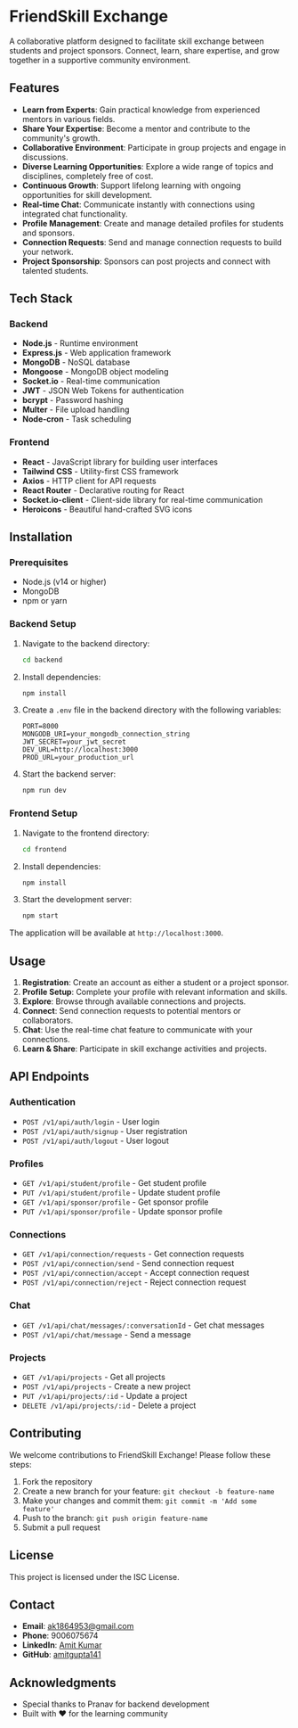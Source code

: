 # FriendSkill Exchange

A collaborative platform designed to facilitate skill exchange between students and project sponsors. Connect, learn, share expertise, and grow together in a supportive community environment.

## Features

- **Learn from Experts**: Gain practical knowledge from experienced mentors in various fields.
- **Share Your Expertise**: Become a mentor and contribute to the community's growth.
- **Collaborative Environment**: Participate in group projects and engage in discussions.
- **Diverse Learning Opportunities**: Explore a wide range of topics and disciplines, completely free of cost.
- **Continuous Growth**: Support lifelong learning with ongoing opportunities for skill development.
- **Real-time Chat**: Communicate instantly with connections using integrated chat functionality.
- **Profile Management**: Create and manage detailed profiles for students and sponsors.
- **Connection Requests**: Send and manage connection requests to build your network.
- **Project Sponsorship**: Sponsors can post projects and connect with talented students.

## Tech Stack

### Backend
- **Node.js** - Runtime environment
- **Express.js** - Web application framework
- **MongoDB** - NoSQL database
- **Mongoose** - MongoDB object modeling
- **Socket.io** - Real-time communication
- **JWT** - JSON Web Tokens for authentication
- **bcrypt** - Password hashing
- **Multer** - File upload handling
- **Node-cron** - Task scheduling

### Frontend
- **React** - JavaScript library for building user interfaces
- **Tailwind CSS** - Utility-first CSS framework
- **Axios** - HTTP client for API requests
- **React Router** - Declarative routing for React
- **Socket.io-client** - Client-side library for real-time communication
- **Heroicons** - Beautiful hand-crafted SVG icons

## Installation

### Prerequisites
- Node.js (v14 or higher)
- MongoDB
- npm or yarn

### Backend Setup
1. Navigate to the backend directory:
   ```bash
   cd backend
   ```

2. Install dependencies:
   ```bash
   npm install
   ```

3. Create a `.env` file in the backend directory with the following variables:
   ```
   PORT=8000
   MONGODB_URI=your_mongodb_connection_string
   JWT_SECRET=your_jwt_secret
   DEV_URL=http://localhost:3000
   PROD_URL=your_production_url
   ```

4. Start the backend server:
   ```bash
   npm run dev
   ```

### Frontend Setup
1. Navigate to the frontend directory:
   ```bash
   cd frontend
   ```

2. Install dependencies:
   ```bash
   npm install
   ```

3. Start the development server:
   ```bash
   npm start
   ```

The application will be available at `http://localhost:3000`.

## Usage

1. **Registration**: Create an account as either a student or a project sponsor.
2. **Profile Setup**: Complete your profile with relevant information and skills.
3. **Explore**: Browse through available connections and projects.
4. **Connect**: Send connection requests to potential mentors or collaborators.
5. **Chat**: Use the real-time chat feature to communicate with your connections.
6. **Learn & Share**: Participate in skill exchange activities and projects.

## API Endpoints

### Authentication
- `POST /v1/api/auth/login` - User login
- `POST /v1/api/auth/signup` - User registration
- `POST /v1/api/auth/logout` - User logout

### Profiles
- `GET /v1/api/student/profile` - Get student profile
- `PUT /v1/api/student/profile` - Update student profile
- `GET /v1/api/sponsor/profile` - Get sponsor profile
- `PUT /v1/api/sponsor/profile` - Update sponsor profile

### Connections
- `GET /v1/api/connection/requests` - Get connection requests
- `POST /v1/api/connection/send` - Send connection request
- `POST /v1/api/connection/accept` - Accept connection request
- `POST /v1/api/connection/reject` - Reject connection request

### Chat
- `GET /v1/api/chat/messages/:conversationId` - Get chat messages
- `POST /v1/api/chat/message` - Send a message

### Projects
- `GET /v1/api/projects` - Get all projects
- `POST /v1/api/projects` - Create a new project
- `PUT /v1/api/projects/:id` - Update a project
- `DELETE /v1/api/projects/:id` - Delete a project

## Contributing

We welcome contributions to FriendSkill Exchange! Please follow these steps:

1. Fork the repository
2. Create a new branch for your feature: `git checkout -b feature-name`
3. Make your changes and commit them: `git commit -m 'Add some feature'`
4. Push to the branch: `git push origin feature-name`
5. Submit a pull request

## License

This project is licensed under the ISC License.

## Contact

- **Email**: ak1864953@gmail.com
- **Phone**: 9006075674
- **LinkedIn**: [Amit Kumar](https://www.linkedin.com/in/amit-kumar-b4a977246/)
- **GitHub**: [amitgupta141](https://github.com/amitgupta141)

## Acknowledgments

- Special thanks to Pranav for backend development
- Built with ❤️ for the learning community
